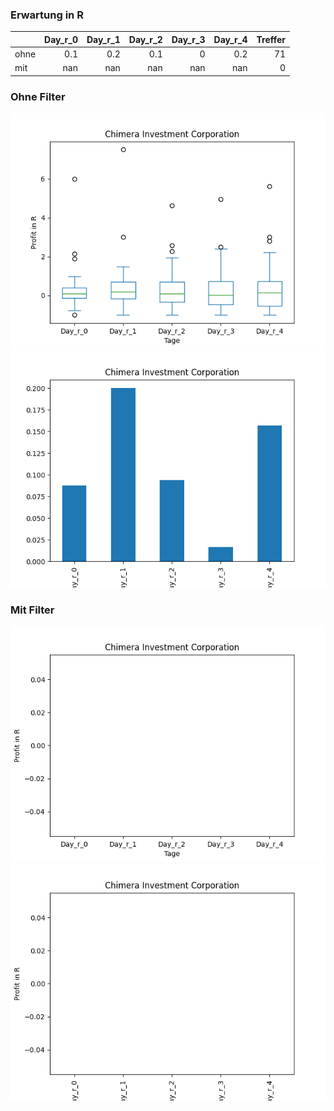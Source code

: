 ### Erwartung in R
|      |   Day_r_0 |   Day_r_1 |   Day_r_2 |   Day_r_3 |   Day_r_4 |   Treffer |
|:-----|----------:|----------:|----------:|----------:|----------:|----------:|
| ohne |       0.1 |       0.2 |       0.1 |         0 |       0.2 |        71 |
| mit  |     nan   |     nan   |     nan   |       nan |     nan   |         0 |

### Ohne Filter
![image info](./data/CIM_box_all.png)
![image info](./data/CIM_median_all.png)

### Mit Filter
![image info](./data/CIM_box_filtered.png)
![image info](./data/CIM_median_filtered.png)